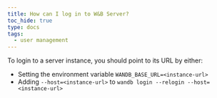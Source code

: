 ```yaml
---
title: How can I log in to W&B Server?
toc_hide: true
type: docs
tags:
  - user management
---
```


To login to a server instance, you should point to its URL by either:
- Setting the environment variable `WANDB_BASE_URL=<instance-url>`
- Adding `--host=<instance-url>` to `wandb login --relogin --host=<instance-url>`

